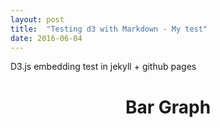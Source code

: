 ```yaml
---
layout: post
title:  "Testing d3 with Markdown - My test"
date: 2016-06-04
---
```


D3.js embedding test in jekyll + github pages

<head>
  <meta charset="utf-8">
  <title>D3js bar chart </title>
  <link rel="stylesheet" type="text/css" href="/js/chart1/stylesheet.css">
  <script src="//d3js.org/d3.v3.min.js"></script>
  <script src="http://labratrevenge.com/d3-tip/javascripts/d3.tip.v0.6.3.js"></script>
</head>
<body>
  <h1 style="text-align:center;">Bar Graph</h1>
  <script type="text/javascript" src="/js/chart1/bar.js"></script>
</body>
